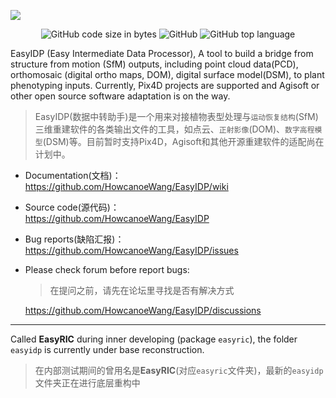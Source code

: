 ![](https://github.com/HowcanoeWang/EasyIDP/wiki/static/easyidp_head.svg)

<p align="center">
  <img alt="GitHub code size in bytes" src="https://img.shields.io/github/languages/code-size/HowcanoeWang/EasyIDP?style=plastic">
  <img alt="GitHub" src="https://img.shields.io/github/license/HowcanoeWang/EasyIDP?style=plastic">
  <img alt="GitHub top language" src="https://img.shields.io/github/languages/top/HowcanoeWang/EasyIDP?style=plastic">
</p>


EasyIDP (Easy Intermediate Data Processor), A tool to build a bridge from structure from motion (SfM)  outputs, including point cloud data(PCD), orthomosaic (digital ortho maps, DOM), digital surface model(DSM), to plant phenotyping inputs. Currently, Pix4D projects are supported and Agisoft or other open source software adaptation is on the way.

> EasyIDP(数据中转助手)是一个用来对接植物表型处理与`运动恢复结构`(SfM)三维重建软件的各类输出文件的工具，如点云、`正射影像`(DOM)、`数字高程模型`(DSM)等。目前暂时支持Pix4D，Agisoft和其他开源重建软件的适配尚在计划中。

* Documentation(文档)：    
  https://github.com/HowcanoeWang/EasyIDP/wiki
* Source code(源代码)：    
  https://github.com/HowcanoeWang/EasyIDP
* Bug reports(缺陷汇报)：    
  https://github.com/HowcanoeWang/EasyIDP/issues
* Please check forum before report bugs: 
  > 在提问之前，请先在论坛里寻找是否有解决方式     
  
  https://github.com/HowcanoeWang/EasyIDP/discussions

---

Called **EasyRIC** during inner developing (package `easyric`), the folder `easyidp` is currently under base reconstruction.

> 在内部测试期间的曾用名是**EasyRIC**(对应`easyric`文件夹)，最新的`easyidp`文件夹正在进行底层重构中
